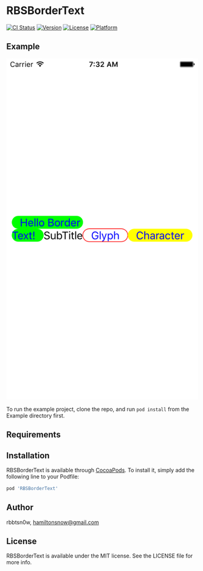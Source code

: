# RBSBorderText

[![CI Status](https://img.shields.io/travis/rbbtsn0w/RBSBorderText.svg?style=flat)](https://travis-ci.org/rbbtsn0w/RBSBorderText)
[![Version](https://img.shields.io/cocoapods/v/RBSBorderText.svg?style=flat)](https://cocoapods.org/pods/RBSBorderText)
[![License](https://img.shields.io/cocoapods/l/RBSBorderText.svg?style=flat)](https://cocoapods.org/pods/RBSBorderText)
[![Platform](https://img.shields.io/cocoapods/p/RBSBorderText.svg?style=flat)](https://cocoapods.org/pods/RBSBorderText)

## Example

![image](https://github.com/RbBtSn0w/RBSBorderText/blob/master/animated.gif)

To run the example project, clone the repo, and run `pod install` from the Example directory first.

## Requirements

## Installation

RBSBorderText is available through [CocoaPods](https://cocoapods.org). To install
it, simply add the following line to your Podfile:

```ruby
pod 'RBSBorderText'
```

## Author

rbbtsn0w, hamiltonsnow@gmail.com

## License

RBSBorderText is available under the MIT license. See the LICENSE file for more info.
